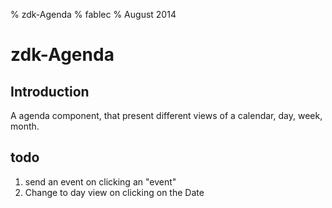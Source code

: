 % zdk-Agenda
% fablec
% August 2014

# zdk-Agenda

## Introduction

A agenda component, that present different views of a calendar, day, week, month.

## todo

 1. send an event on clicking an "event"
 1. Change to day view on clicking on the Date


